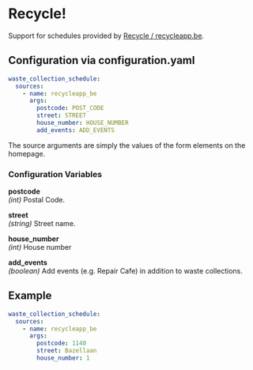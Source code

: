 # Recycle!

Support for schedules provided by [Recycle / recycleapp.be](https://www.recycleapp.be/).

## Configuration via configuration.yaml

```yaml
waste_collection_schedule:
  sources:
    - name: recycleapp_be
      args:
        postcode: POST_CODE
        street: STREET
        house_number: HOUSE_NUMBER
        add_events: ADD_EVENTS
```

The source arguments are simply the values of the form elements on the homepage.

### Configuration Variables

**postcode**<br>
*(int)*
Postal Code.

**street**<br>
*(string)*
Street name.

**house_number**<br>
*(int)*
House number

**add_events**<br>
*(boolean)*
Add events (e.g. Repair Cafe) in addition to waste collections.

## Example

```yaml
waste_collection_schedule:
  sources:
    - name: recycleapp_be
      args:
        postcode: 1140
        street: Bazellaan
        house_number: 1
```
